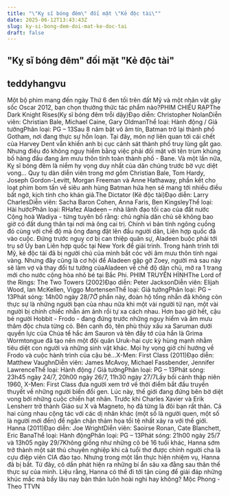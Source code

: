 ```yaml
---
title: "\"Kỵ sĩ bóng đêm\" đối mặt \"Kẻ độc tài\""
date: 2025-06-12T13:43:43Z
slug: ky-si-bong-dem-doi-mat-ke-doc-tai
draft: false
---
```


## "Kỵ sĩ bóng đêm" đối mặt "Kẻ độc tài"

## teddyhangvu

Một bộ phim mang đến ngày Thứ 6 đen tối trên đất Mỹ và một nhân vật gây sốc Oscar 2012, bạn chọn thưởng thức tác phẩm nào?PHIM CHIẾU RẠPThe Dark Knight Rises(Kỵ sĩ bóng đêm trỗi dậy)Đạo diễn: Christopher NolanDiễn viên: Christian Bale, Michael Caine, Gary OldmanThể loại: Hành động / Giả tưởngPhân loại: PG – 13Sau 8 năm bặt vô âm tín, Batman trở lại thành phố Gotham, nơi đang thực sự hỗn loạn. Tại đây, món nợ liên quan tới cái chết của Harvey Dent vẫn khiến anh bị cục cảnh sát thành phố truy lùng gắt gao. Nhưng điều đó không nguy hiểm bằng việc phải đối mặt với tên trùm khủng bố hàng đầu đang âm mưu thôn tính toàn thành phố - Bane. Và một lần nữa, Kỵ sĩ bóng đêm là niềm hy vọng duy nhất của dân chúng trước bờ vực diệt vong…
Quy tụ dàn diễn viên trong mơ gồm Christian Bale, Tom Hardy, Joseph Gordon-Levitt, Morgan Freeman và Anne Hathaway, phần kết cho loạt phim bom tấn về siêu anh hùng Batman hứa hẹn sẽ mang tới nhiều điều bất ngờ, kịch tính cho khán giả.The Dictator
(Kẻ độc tài)Đạo diễn: Larry CharlesDiễn viên: Sacha Baron Cohen, Anna Faris, Ben KingsleyThể loại: Hài hướcPhân loại: RHafez Aladeen – nhà lãnh đạo tối cao của đất nước Cộng hoà Wadiya - từng tuyên bố rằng: chủ nghĩa dân chủ sẽ không bao giờ có đất dung thân tại nơi mà ông cai trị. Chính vì bản tính ngông cuồng đó cùng với chế độ mà ông đang đặt lên đầu người dân, Liên hợp quốc đã vào cuộc. Đứng trước nguy cơ bị can thiệp quân sự, Aladeen buộc phải tới trụ sở Ủy ban Liên hợp quốc tại New York để giải trình.
Trong hành trình tới Mỹ, kẻ độc tài đã bị người chú của mình bắt cóc với âm mưu thôn tính ngai vàng. Nhưng đây cũng là cơ hội để Aladeen gặp gỡ Zoey, người mà sau này sẽ làm vợ và thay đổi tư tưởng củaAladeen về chế độ dân chủ, mở ra 1 trang mới cho nước cộng hòa nhỏ bé tại Bắc Phi.
PHIM TRUYỀN HÌNHThe Lord of the Rings: The Two Towers (2002)Đạo diễn: Peter JacksonDiễn viên: Elijah Wood, Ian McKellen, Viggo MortensenThể loại: Giả tưởngPhân loại: PG – 13Phát sóng: 14h00 ngày 28/7Ở phần này, đoàn hộ tống nhẫn đã không còn thực sự là những người bạn của nhau nữa khi một vài người tử nạn, một vài người bị chính chiếc nhẫn ám ảnh rồi tự xa cách nhau. Hơn bao giờ hết, cậu bé người Hobbit - Frodo - đang đứng trước những nguy hiểm và âm mưu thâm độc chưa từng có.
Bên cạnh đó, tên phù thủy xấu xa Saruman dưới quyền lực của Chúa tể hắc ám Sauron và tên đầy tớ của hắn là Grima Wormtongue đã tạo nên một đội quân Uruk-hai cực kỳ hùng mạnh nhằm tiêu diệt con người và những sinh vật khác. Mọi hy vọng giờ chỉ hướng về Frodo và cuộc hành trình của cậu bé…X-Men: First Class (2011)Đạo diễn: Matthew VaughnDiễn viên: James McAvoy, Michael Fassbender, Jennifer LawrenceThể loại: Hành động / Giả tưởngPhân loại: PG – 13Phát sóng: 23h45 ngày 24/7, 20h00 ngày 26/7, 11h30 ngày 27/7Lấy bối cảnh thập niên 1960, X-Men: First Class đưa người xem trở về thời điểm bắt đầu truyền thuyết về những người biến đổi gen. Lúc này, thế giới đang đứng bên bờ diệt vong bởi những cuộc chiến hạt nhân.
Trước khi Charles Xavier và Erik Lensherr trở thành Giáo sư X và Magneto, họ đã từng là đôi bạn rất thân. Cả hai cùng nhau cộng tác với các dị nhân khác (một số là người quen, một số là người mới đến) để ngăn chặn thảm họa tồi tệ nhất xảy ra với thế giới. Hanna (2011)Đạo diễn: Joe WrightDiễn viên: Saoirse Ronan, Cate Blanchett, Eric BanaThể loại: Hành độngPhân loại: PG – 13Phát sóng: 21h00 ngày 25/7 và 13h05 ngày 29/7Không giống như những cô bé 16 tuổi khác, Hanna sớm trở thành một sát thủ chuyên nghiệp khi cả tuổi thơ được chính người cha là cựu điệp viên CIA đào tạo. 
Nhưng trong một lần thực hiện nhiệm vụ, Hanna đã bị bắt. Từ đây, cô dần phát hiện ra những bí ẩn sâu xa đằng sau thân thế thực sự của mình. Liệu rằng, Hanna có thể đi tới tận cùng để giải đáp những khúc mắc mà bấy lâu nay bản thân luôn hoài nghi hay không?
Mộc Phong - Theo TTVN